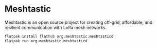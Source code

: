 # Meshtastic

Meshtastic is an open source project for creating off-grid, affordable, and resilient communication with LoRa mesh networks.

```sh
flatpak install flathub org.meshtastic.meshtasticd
flatpak run org.meshtastic.meshtasticd
```
